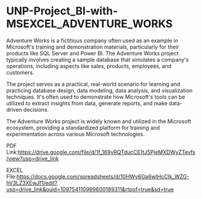 # UNP-Project_BI-with-MSEXCEL_ADVENTURE_WORKS

Adventure Works is a fictitious company often used as an example in Microsoft's training and demonstration materials, particularly for their products like SQL Server and Power BI. The Adventure Works project typically involves creating a sample database that simulates a company's operations, including aspects like sales, products, employees, and customers.

The project serves as a practical, real-world scenario for learning and practicing database design, data modeling, data analysis, and visualization techniques. It's often used to demonstrate how Microsoft's tools can be utilized to extract insights from data, generate reports, and make data-driven decisions.

The Adventure Works project is widely known and utilized in the Microsoft ecosystem, providing a standardized platform for training and experimentation across various Microsoft technologies.

PDF Link:https://drive.google.com/file/d/1f_169vRQTducCE1tJ5PjeMXDWyZTevfs/view?usp=drive_link

EXCEL File:https://docs.google.com/spreadsheets/d/10HWy6Ga6wIHcClk_WZG-hV3LZ3XEwJf1/edit?usp=drive_link&ouid=109754110999600189311&rtpof=true&sd=true
